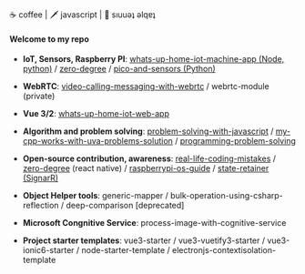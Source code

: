 <!--
**TareqNewazShahriar/TareqNewazShahriar** is a ✨ _special_ ✨ repository because its `README.md` (this file) appears on your GitHub profile.
-->
☕ coffee | 🗡️ javascript | 🏓 sıuuǝʇ ǝlqɐʇ


#### Welcome to my repo
* **IoT, Sensors, Raspberry PI**: 
[whats-up-home-iot-machine-app (Node, python)](https://github.com/TareqNewazShahriar/whats-up-home-iot-machine-app)
/ [zero-degree](https://github.com/TareqNewazShahriar/zero-degree) 
/ [pico-and-sensors (Python)](https://github.com/TareqNewazShahriar/pico-and-sensors)

* **WebRTC**:
[video-calling-messaging-with-webrtc](https://github.com/TareqNewazShahriar/video-calling-messaging-with-webrtc)
/ webrtc-module (private)

* **Vue 3/2**:
[whats-up-home-iot-web-app](https://github.com/TareqNewazShahriar/whats-up-home-iot-web-app)

* **Algorithm and problem solving**: 
[problem-solving-with-javascript](https://github.com/TareqNewazShahriar/problem-solving-with-javascript) 
/ [my-cpp-works-with-uva-problems-solution](https://github.com/TareqNewazShahriar/my-cpp-works-with-uva-problems-solution)
/ [programming-problem-solving](https://github.com/TareqNewazShahriar/programming-problem-solving)

* **Open-source contribution, awareness**:
[real-life-coding-mistakes](https://github.com/TareqNewazShahriar/real-life-coding-mistakes)
/ [zero-degree](https://github.com/TareqNewazShahriar/zero-degree) (react native) 
/ [raspberrypi-os-guide](https://github.com/TareqNewazShahriar/raspberrypi-os-guide) 
/ [state-retainer (SignarR)](https://github.com/TareqNewazShahriar/state-retainer)

* **Object Helper tools**: generic-mapper / bulk-operation-using-csharp-reflection / deep-comparison [deprecated]

* **Microsoft Congnitive Service**: process-image-with-cognitive-service

* **Project starter templates**: vue3-starter / vue3-vuetify3-starter / vue3-ionic6-starter / node-starter-template / electronjs-contextisolation-template


<!-- [![Top Langs](https://github-readme-stats.vercel.app/api/top-langs/?username=TareqNewazShahriar&layout=compact)](https://github.com/anuraghazra/github-readme-stats) -->

<!-- [![Github stats](https://github-readme-stats.vercel.app/api?username=TareqNewazShahriar)](https://github.com/anuraghazra/github-readme-stats) -->

<!-- ![visitors](https://visitor-badge.laobi.icu/badge?page_id=TareqNewazShahriar) -->
